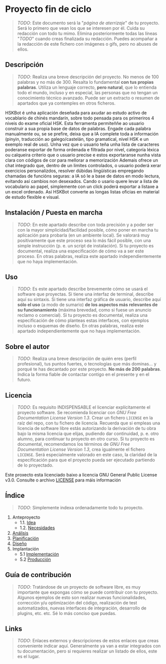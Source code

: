 # Proyecto fin de ciclo

> *TODO*: Este documento será la "*página de aterrizaje*" de tu proyecto. Será lo primero que vean los que se interesen por él. Cuida su redacción con todo tu mimo. Elimina posteriormente todas las líneas "*TODO*" cuando creas finalizada su redacción.
> Puedes acompañar a la redacción de este fichero con imágenes o gifs, pero no abuses de ellos.

## Descripción

> *TODO*: Realiza una breve descripción del proyecto. No menos de 100 palabras y no más de 300. Resalta lo fundamental **con tus propias palabras**. Utiliza un lenguaje correcto, **pero natural**, que lo entienda todo el mundo, incluso y en especial, las personas que no tengan un conocimiento técnico avanzado. Puede ser un extracto o resumen de apartados que ya contemples en otros ficheros.

HSKBot é unha aplicación deseñada para axudar ao estudo activo de vocablario de chinés mandarín, sobre todo pensada para os primeriros 4 niveis do exame oficial HSK. Esta ferramenta permiteññe ao usuario construir a sua propia base de datos de palabras. Engade cada palabra manualmente ou, se se prefire, deixa que a IA complete toda a información (pinyin, traducción ao galego/castelán, tipo gramatical, nivel HSK e un exemplo real de uso). Unha vez que o usuario teña unha lista de caracteres poderanse exportar de forma ordenada e filtrada por nivel, categoría léxica ou calqueira criterio que o usuario precise e estos exportaranse nunha vista clara con códigos de cor para mellorar a memorización 
Ademais ofrece un chat integrado que, dentro de un limites controlados, o usuario poderá xerar exercicios personalizdos, resolver dúbidas lingüísticas empregando chamadas de funcións seguras: a IA só le a base de datos en modo lectura, evitando así cambios non desexados. Cando o usario quere levar a lista de vocabulario ao papel, simplemente con un click poderá exportar a listaxe a un excel ordenado. Así HSKBot converte as longas listas oficias en material de estudo flexible e visual.

## Instalación / Puesta en marcha

> *TODO*: En este apartado describe con toda precisión y a poder ser con la mayor simplicidad/facilidad posible, cómo poner en marcha tu aplicación para probarla (en un ambiente local). Se valorará muy positivamente que este proceso sea lo más fácil posible, con una simple instrucción (p. e. un script de instalación).
> Si tu proyecto es documental, realiza una especificación de cómo va a ser este proceso. En otras palabras, realiza este apartado independientemente que no haya implementación.

## Uso

> *TODO*: Es este apartado describe brevemente cómo se usará el software que proyectas. Si tiene una interfaz de terminal, describe aquí su sintaxis. Si tiene una interfaz gráfica de usuario, describe aquí **sólo el uso** (a modo de sumario) **de los aspectos más relevantes de su funcionamiento** (máxima brevedad, como si fuese un anuncio reclamo o comercial).
> Si tu proyecto es documental, realiza una especificación de cómo planteas estas interfaces, con ejemplos incluso o esquemas de diseño. En otras palabras, realiza este apartado independientemente que no haya implementación.

## Sobre el autor

> *TODO*: Realiza una breve descripción de quién eres (perfil profesional), tus puntos fuertes, o tecnologías que más dominas... y porqué te has decantado por este proyecto. **No más de 200 palabras**. Indica la forma fiable de contactar contigo en el presente y en el futuro.

## Licencia

> *TODO*: Es requisito INDISPENSABLE el licenciar explícitamente el proyecto software. Se recomienda licenciar con *GNU Free Documentation License Version 1.3*. Crear un fichero `LICENSE` en la raíz del repo, con tu fichero de licencia. Recuerda que si empleas una licencia de software libre estás autorizando la derivación de tu obra bajo la misma licencia que elijas, pudiendo dar continuidad, p. e. otro alumno, para continuar tu proyecto en otro curso.
> Si tu proyecto es documental, recomendamos los términos de *GNU Free Documentation License Version 1.3*, crea igualmente el fichero `LICENSE`. Será especialmente valorado en este caso, la claridad de la especificación para que el proyecto pueda ser ejecutado partiendo de lo proyectado.

Este proxecto esta licenciado baixo a licencia GNU General Public License v3.0.
Consulte o archivo [LICENSE](./LICENSE) para máis información

## Índice

> *TODO*: Simplemente indexa ordenadamente todo tu proyecto.

1. Anteproyecto
    * 1.1. [Idea](doc/templates/1_idea.md)
    * 1.2. [Necesidades](doc/templates/2_necesidades.md)
2. [Análisis](doc/templates/3_analise.md)
3. [Planificación](doc/templates/4_planificacion.md)
4. [Diseño](doc/templates/5_deseño.md)
5. Implantación
    * 5.1 [Implementación](doc/templates/6_implementacion.md)
    * 5.2 [Producción](doc/templates/7_producion.md)


## Guía de contribución

> *TODO*: Tratándose de un proyecto de software libre, es muy importante que expongas cómo se puede contribuir con tu proyecto. Algunos ejemplos de esto son realizar nuevas funcionalidades, corrección y/u optimización del código, realización de test automatizados, nuevas interfaces de integración, desarrollo de plugins, etc. etc. Sé lo más conciso que puedas.

## Links

> *TODO*: Enlaces externos y descripciones de estos enlaces que creas conveniente indicar aquí. Generalmente ya van a estar integrados con tu documentación, pero si requieres realizar un listado de ellos, este es el lugar.